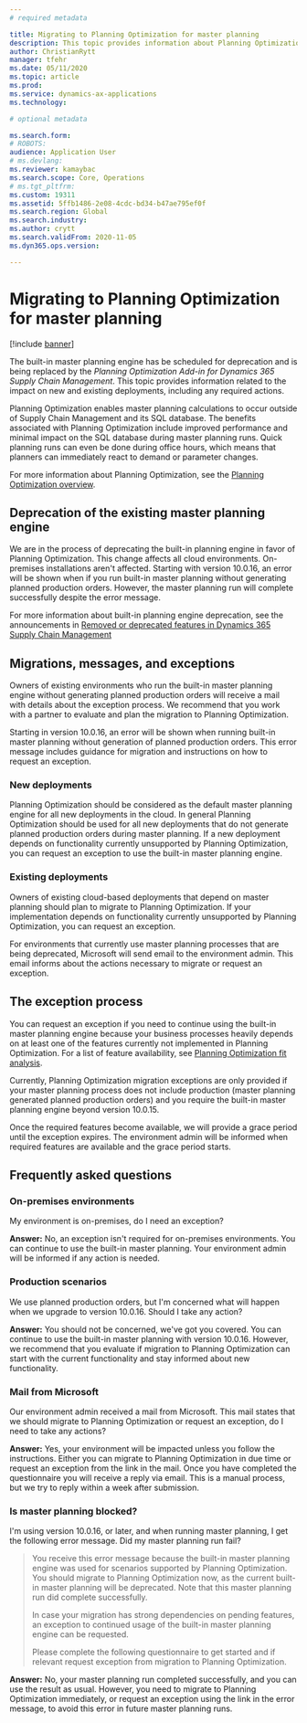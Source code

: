 ```yaml
---
# required metadata

title: Migrating to Planning Optimization for master planning
description: This topic provides information about Planning Optimization, which is the new master planning engine, and describes how to migrate from the existing engine. 
author: ChristianRytt
manager: tfehr
ms.date: 05/11/2020
ms.topic: article
ms.prod: 
ms.service: dynamics-ax-applications
ms.technology: 

# optional metadata

ms.search.form: 
# ROBOTS: 
audience: Application User
# ms.devlang: 
ms.reviewer: kamaybac
ms.search.scope: Core, Operations
# ms.tgt_pltfrm: 
ms.custom: 19311
ms.assetid: 5ffb1486-2e08-4cdc-bd34-b47ae795ef0f
ms.search.region: Global
ms.search.industry: 
ms.author: crytt
ms.search.validFrom: 2020-11-05
ms.dyn365.ops.version: 

---
```


# Migrating to Planning Optimization for master planning

[!include [banner](../includes/banner.md)]

The built-in master planning engine has be scheduled for deprecation and is being replaced by the *Planning Optimization Add-in for Dynamics 365 Supply Chain Management*. This topic provides information related to the impact on new and existing deployments, including any required actions.

Planning Optimization enables master planning calculations to occur outside of Supply Chain Management and its SQL database. The benefits associated with Planning Optimization include improved performance and minimal impact on the SQL database during master planning runs. Quick planning runs can even be done during office hours, which means that planners can immediately react to demand or parameter changes.

For more information about Planning Optimization, see the [Planning Optimization overview](planning-optimization/planning-optimization-overview.md).

## Deprecation of the existing master planning engine

We are in the process of deprecating the built-in planning engine in favor of Planning Optimization. This change affects all cloud environments. On-premises installations aren't affected. Starting with version 10.0.16, an error will be shown when if you run built-in master planning without generating planned production orders. However, the master planning run will complete successfully despite the error message.

For more information about built-in planning engine deprecation, see the announcements in [Removed or deprecated features in Dynamics 365 Supply Chain Management](../get-started/removed-deprecated-features-scm-updates.md)

## Migrations, messages, and exceptions

Owners of existing environments who run the built-in master planning engine without generating planned production orders will receive a mail with details about the exception process. We recommend that you work with a partner to evaluate and plan the migration to Planning Optimization.

Starting in version 10.0.16, an error will be shown when running built-in master planning without generation of planned production orders. This error message includes guidance for migration and instructions on how to request an exception.

### New deployments

Planning Optimization should be considered as the default master planning engine for all new deployments in the cloud. In general Planning Optimization should be used for all new deployments that do not generate planned production orders during master planning. If a new deployment depends on functionality currently unsupported by Planning Optimization, you can request an exception to use the built-in master planning engine.

### Existing deployments

Owners of existing cloud-based deployments that depend on master planning should plan to migrate to Planning Optimization. If your implementation depends on functionality currently unsupported by Planning Optimization, you can request an exception.

For environments that currently use master planning processes that are being deprecated, Microsoft will send email to the environment admin. This email informs about the actions necessary to migrate or request an exception.

## The exception process

You can request an exception if you need to continue using the built-in master planning engine because your business processes heavily depends on at least one of the features currently not implemented in Planning Optimization. For a list of feature availability, see [Planning Optimization fit analysis](planning-optimization/planning-optimization-fit-analysis.md).

Currently, Planning Optimization migration exceptions are only provided if your master planning process does not include production (master planning generated planned production orders) and you require the built-in master planning engine beyond version 10.0.15.

Once the required features become available, we will provide a grace period until the exception expires. The environment admin will be informed when required features are available and the grace period starts.

## Frequently asked questions

### On-premises environments

My environment is on-premises, do I need an exception?

**Answer:** No, an exception isn't required for on-premises environments. You can continue to use the built-in master planning. Your environment admin will be informed if any action is needed.

### Production scenarios

We use planned production orders, but I'm concerned what will happen when we upgrade to version 10.0.16. Should I take any action?

**Answer:** You should not be concerned, we've got you covered. You can continue to use the built-in master planning with version 10.0.16. However, we recommend that you evaluate if migration to Planning Optimization can start with the current functionality and stay informed about new functionality.

### Mail from Microsoft

Our environment admin received a mail from Microsoft. This mail states that we should migrate to Planning Optimization or request an exception, do I need to take any actions?

**Answer:** Yes, your environment will be impacted unless you follow the instructions. Either you can migrate to Planning Optimization in due time or request an exception from the link in the mail. Once you have completed the questionnaire you will receive a reply via email. This is a manual process, but we try to reply within a week after submission.

### Is master planning blocked?

I'm using version 10.0.16, or later, and when running master planning, I get the following error message. Did my master planning run fail?

> You receive this error message because the built-in master planning engine was used for scenarios supported by Planning Optimization. You should migrate to Planning Optimization now, as the current built-in master planning will be deprecated. Note that this master planning run did complete successfully.
>
> In case your migration has strong dependencies on pending features, an exception to continued usage of the built-in master planning engine can be requested.
>
> Please complete the following questionnaire to get started and if relevant request exception from migration to Planning Optimization.

**Answer:** No, your master planning run completed successfully, and you can use the result as usual. However, you need to migrate to Planning Optimization immediately, or request an exception using the link in the error message, to avoid this error in future master planning runs.
